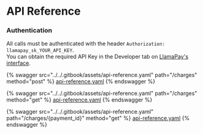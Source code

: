 # API Reference

### Authentication

All calls must be authenticated with the header `Authorization: llamapay_sk_YOUR_API_KEY`.\
You can obtain the required API Key in the Developer tab on [LlamaPay's interface](https://checkout.llamapay.io/).

{% swagger src="../../.gitbook/assets/api-reference.yaml" path="/charges" method="post" %}
[api-reference.yaml](../../.gitbook/assets/api-reference.yaml)
{% endswagger %}

{% swagger src="../../.gitbook/assets/api-reference.yaml" path="/charges" method="get" %}
[api-reference.yaml](../../.gitbook/assets/api-reference.yaml)
{% endswagger %}

{% swagger src="../../.gitbook/assets/api-reference.yaml" path="/charges/{payment_id}" method="get" %}
[api-reference.yaml](../../.gitbook/assets/api-reference.yaml)
{% endswagger %}
